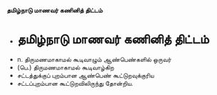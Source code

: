 **தமிழ்நாடு மாணவர் கணினித் திட்டம்**
- # தமிழ்நாடு மாணவர் கணினித் திட்டம்
- n. திருமணமாகாமல் கூடிவாழும் ஆண்பெண்களில் ஒருவர்
- (பெ.) திருமணமாகாமல் கூடிவாழ்கிற
- சட்டத்துக்குப் புறம்பான ஆண்பெண் கூட்டுறவுக்குரிய
- சட்டப்புறம்பான கூட்டுறவிலிருந்து தோன்றிய.

